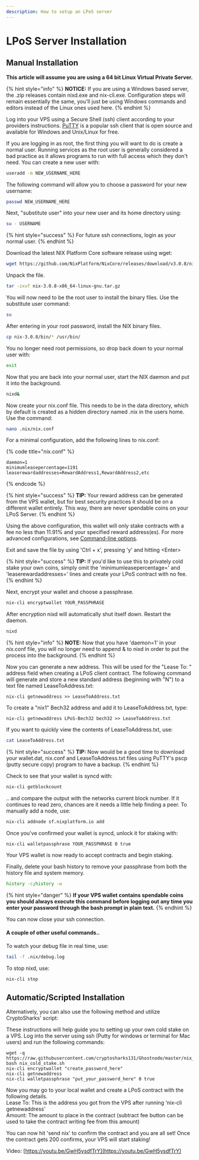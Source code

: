 ```yaml
---
description: How to setup an LPoS server
---
```


# LPoS Server Installation

## Manual Installation

**This article will assume you are using a 64 bit Linux Virtual Private Server.**

{% hint style="info" %}
**NOTICE:** If you are using a Windows based server, the .zip releases contain nixd.exe and nix-cli.exe. Configuration steps will remain essentially the same, you'll just be using Windows commands and editors instead of the Linux ones used here.
{% endhint %}

Log into your VPS using a Secure Shell \(ssh\) client according to your providers instructions. [PuTTY](https://www.chiark.greenend.org.uk/~sgtatham/putty/) is a popular ssh client that is open source and available for Windows and Unix/Linux for free.

If you are logging in as root, the first thing you will want to do is create a normal user. Running services as the root user is generally considered a bad practice as it allows programs to run with full access which they don't need. You can create a new user with:

```bash
useradd -m NEW_USERNAME_HERE
```

The following command will allow you to choose a password for your new username:

```bash
passwd NEW_USERNAME_HERE
```

Next, "substitute user" into your new user and its home directory using:

```bash
su - USERNAME
```

{% hint style="success" %}
For future ssh connections, login as your normal user.
{% endhint %}

Download the latest NIX Platform Core software release using wget:

```bash
wget https://github.com/NixPlatform/NixCore/releases/download/v3.0.8/nix-3.0.8-x86_64-linux-gnu.tar.gz
```

Unpack the file.

```bash
tar -zxvf nix-3.0.8-x86_64-linux-gnu.tar.gz
```

You will now need to be the root user to install the binary files. Use the substitute user command:

```bash
su
```

After entering in your root password, install the NIX binary files.

```bash
cp nix-3.0.8/bin/* /usr/bin/
```

You no longer need root permissions, so drop back down to your normal user with:

```bash
exit
```

Now that you are back into your normal user, start the NIX daemon and put it into the background.

```bash
nixd&
```

Now create your nix.conf file. This needs to be in the data directory, which by default is created as a hidden directory named .nix in the users home. Use the command:

```bash
nano .nix/nix.conf
```

For a minimal configuration, add the following lines to nix.conf:

{% code title="nix.conf" %}
```text
daemon=1
minimumleasepercentage=1191
leaserewardaddresses=RewardAddress1,RewardAddress2,etc
```
{% endcode %}

{% hint style="success" %}
**TIP:** Your reward address can be generated from the VPS wallet, but for best security practices it should be on a different wallet entirely. This way, there are never spendable coins on your LPoS Server.
{% endhint %}

Using the above configuration, this wallet will only stake contracts with a fee no less than 11.91% and your specified reward address\(es\). For more advanced configurations, see [Command-line options](../../wallet-functionality/cli/command-line-options.md).

Exit and save the file by using 'Ctrl + x', pressing 'y' and hitting &lt;Enter&gt;

{% hint style="success" %}
**TIP:** If you'd like to use this to privately cold stake your own coins, simply omit the 'minimumleasepercentage=' and 'leaserewardaddresses=' lines and create your LPoS contract with no fee.
{% endhint %}

Next, encrypt your wallet and choose a passphrase.

```bash
nix-cli encryptwallet YOUR_PASSPHRASE
```

After encryption nixd will automatically shut itself down. Restart the daemon.

```bash
nixd
```

{% hint style="info" %}
**NOTE:** Now that you have 'daemon=1' in your nix.conf file, you will no longer need to append & to nixd in order to put the process into the background.
{% endhint %}

Now you can generate a new address. This will be used for the "Lease To: " address field when creating a LPoS client contract. The following command will generate and store a new standard address \(beginning with "N"\) to a text file named LeaseToAddress.txt:

```text
nix-cli getnewaddress >> LeaseToAddress.txt
```

To create a "nix1" Bech32 address and add it to LeaseToAddress.txt, type:

```text
nix-cli getnewaddress LPoS-Bech32 bech32 >> LeaseToAddress.txt
```

If you want to quickly view the contents of LeaseToAddress.txt, use:

```bash
cat LeaseToAddress.txt
```

{% hint style="success" %}
**TIP:** Now would be a good time to download your wallet.dat, nix.conf and LeaseToAddress.txt files using PuTTY's pscp \(putty secure copy\) program to have a backup.
{% endhint %}

Check to see that your wallet is syncd with:

```bash
nix-cli getblockcount
```

.. and compare the output with the networks current block number. If it continues to read zero, chances are it needs a little help finding a peer. To manually add a node, use:

```bash
nix-cli addnode sf.nixplatform.io add
```

Once you've confirmed your wallet is syncd, unlock it for staking with:

```text
nix-cli walletpassphrase YOUR_PASSPHRASE 0 true
```

Your VPS wallet is now ready to accept contracts and begin staking.

Finally, delete your bash history to remove your passphrase from both the history file and system memory. 

```bash
history -c;history -w
```

{% hint style="danger" %}
**If your VPS wallet contains spendable coins you should always execute this command before logging out any time you enter your password through the bash prompt in plain text.**
{% endhint %}

You can now close your ssh connection.

#### A couple of other useful commands..

To watch your debug file in real time, use:

```bash
tail -f .nix/debug.log
```

To stop nixd, use:

```bash
nix-cli stop
```

## Automatic/Scripted Installation

Alternatively, you can also use the following method and utilize CryptoSharks' script:

These instructions will help guide you to setting up your own cold stake on a VPS. Log into the server using ssh \(Putty for windows or terminal for Mac users\) and run the following commands:

```text
wget -q https://raw.githubusercontent.com/cryptosharks131/Ghostnode/master/nix_cold_stake.sh
bash nix_cold_stake.sh
nix-cli encryptwallet "create_password_here"
nix-cli getnewaddress
nix-cli walletpassphrase "put_your_password_here" 0 true
```

Now you may go to your local wallet and create a LPoS contract with the following details.  
Lease To: This is the address you got from the VPS after running 'nix-cli getnewaddress'  
Amount: The amount to place in the contract \(subtract fee button can be used to take the contract writing fee from this amount\)

You can now hit 'send nix' to confirm the contract and you are all set! Once the contract gets 200 confirms, your VPS will start staking!

Video: [https://youtu.be/GwH5ysdfTrY](https://youtu.be/GwH5ysdfTrY)

